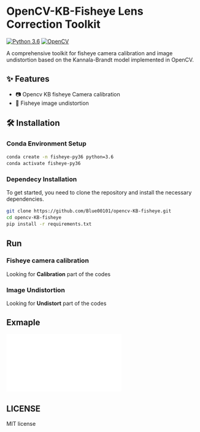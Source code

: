 # OpenCV-KB-Fisheye Lens Correction Toolkit 

[![Python 3.6](https://img.shields.io/badge/python-3.6-blue.svg)](https://www.python.org/downloads/release/python-360/)
[![OpenCV](https://img.shields.io/badge/opencv-4.x-blue.svg)](https://opencv.org/)

A comprehensive toolkit for fisheye camera calibration and image undistortion based on the Kannala-Brandt model implemented in OpenCV.

## ✨ Features
- 📷 Opencv KB fisheye Camera calibration
- 🔄 Fisheye image undistortion

## 🛠️ Installation

### Conda Environment Setup
```bash
conda create -n fisheye-py36 python=3.6
conda activate fisheye-py36
```

### Dependecy Installation
To get started, you need to clone the repository and install the necessary dependencies.

```bash
git clone https://github.com/Blue00101/opencv-KB-fisheye.git
cd opencv-KB-fisheye
pip install -r requirements.txt
```

## Run
### Fisheye camera calibration
Looking for **Calibration** part of the codes
### Image Undistortion
Looking for **Undistort** part of the codes

## Exmaple
![](example.pdf)

## LICENSE
MIT license
